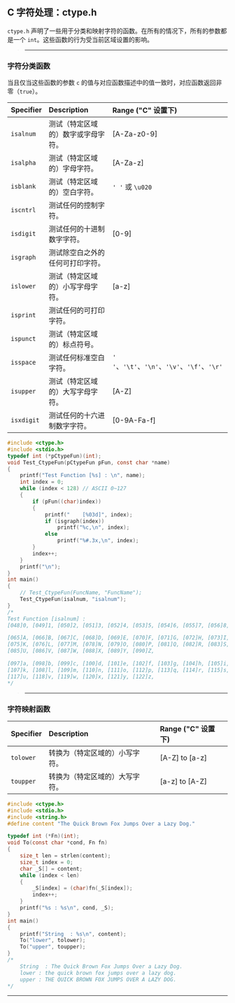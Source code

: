 ## C 字符处理：ctype.h


`ctype.h` 声明了一些用于分类和映射字符的函数。在所有的情况下，所有的参数都是一个 `int`。这些函数的行为受当前区域设置的影响。

>---
### 字符分类函数

当且仅当这些函数的参数 `c` 的值与对应函数描述中的值一致时，对应函数返回非零（`true`）。


| Specifier  | Description                        | Range ("C" 设置下)                            |
| :--------- | :--------------------------------- | :-------------------------------------------- |
| `isalnum`  | 测试（特定区域的）数字或字母字符。 | [A-Za-z0-9]                                   |
| `isalpha`  | 测试（特定区域的）字母字符。       | [A-Za-z]                                      |
| `isblank`  | 测试（特定区域的）空白字符。       | `' '` 或 `\u020`                              |
| `iscntrl`  | 测试任何的控制字符。               |
| `isdigit`  | 测试任何的十进制数字字符。         | [0-9]                                         |
| `isgraph`  | 测试除空白之外的任何可打印字符。   |
| `islower`  | 测试（特定区域的）小写字母字符。   | [a-z]                                         |
| `isprint`  | 测试任何的可打印字符。             |
| `ispunct`  | 测试（特定区域的）标点符号。       |
| `isspace`  | 测试任何标准空白字符。             | `' '`、`'\t'`、`'\n'`、`'\v'`、`'\f'`、`'\r'` |
| `isupper`  | 测试（特定区域的）大写字母字符。   | [A-Z]                                         |
| `isxdigit` | 测试任何的十六进制数字字符。       | [0-9A-Fa-f]                                   |


```c
#include <ctype.h>
#include <stdio.h>
typedef int (*pCtypeFun)(int);
void Test_CtypeFun(pCtypeFun pFun, const char *name)
{
    printf("Test Function [%s] : \n", name);
    int index = 0;
    while (index < 128) // ASCII 0~127
    {
        if (pFun((char)index))
        {
            printf("    [%03d]", index);
            if (isgraph(index))
                printf("%c,\n", index);
            else
                printf("%#.3x,\n", index);
        }
        index++;
    }
    printf("\n");
}
int main()
{
    // Test_CtypeFun(FuncName, "FuncName");
    Test_CtypeFun(isalnum, "isalnum");
}
/*
Test Function [isalnum] : 
[048]0, [049]1, [050]2, [051]3, [052]4, [053]5, [054]6, [055]7, [056]8, [057]9,

[065]A, [066]B, [067]C, [068]D, [069]E, [070]F, [071]G, [072]H, [073]I, [074]J,
[075]K, [076]L, [077]M, [078]N, [079]O, [080]P, [081]Q, [082]R, [083]S, [084]T,
[085]U, [086]V, [087]W, [088]X, [089]Y, [090]Z, 

[097]a, [098]b, [099]c, [100]d, [101]e, [102]f, [103]g, [104]h, [105]i, [106]j,
[107]k, [108]l, [109]m, [110]n, [111]o, [112]p, [113]q, [114]r, [115]s, [116]t,
[117]u, [118]v, [119]w, [120]x, [121]y, [122]z, 
*/
```

>---
### 字符映射函数

| Specifier | Description                    | Range ("C" 设置下) |
| :-------- | :----------------------------- | :----------------- |
| `tolower` | 转换为（特定区域的）小写字符。 | [A-Z] to [a-z]     |
| `toupper` | 转换为（特定区域的）大写字符。 | [a-z] to [A-Z]     |


```c
#include <ctype.h>
#include <stdio.h>
#include <string.h>
#define content "The Quick Brown Fox Jumps Over a Lazy Dog."

typedef int (*Fn)(int);
void To(const char *cond, Fn fn)
{
    size_t len = strlen(content);
    size_t index = 0;
    char _S[] = content;
    while (index < len)
    {
        _S[index] = (char)fn(_S[index]);
        index++;
    }
    printf("%s : %s\n", cond, _S);
}
int main()
{
    printf("String  : %s\n", content);
    To("lower", tolower);
    To("upper", toupper);
}
/*
    String  : The Quick Brown Fox Jumps Over a Lazy Dog.
    lower : the quick brown fox jumps over a lazy dog.
    upper : THE QUICK BROWN FOX JUMPS OVER A LAZY DOG.
*/
```

---